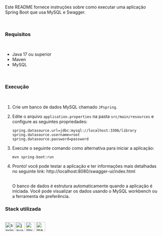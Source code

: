 
Este README fornece instruções sobre como executar uma aplicação Spring Boot que usa MySQL e Swagger.

<br/>

### Requisitos

<br/>

* Java 17 ou superior
* Maven
* MySQL

<br/>

### Execução

<br/>

1. Crie um banco de dados MySQL chamado `JPspring`.
2. Edite o arquivo `application.properties` na pasta `src/main/resources` e configure as seguintes propriedades:
   
    ```
   spring.datasource.url=jdbc:mysql://localhost:3306/library
   spring.datasource.username=root
   spring.datasource.password=password
   ```
3. Execute o seguinte comando como alternativa para iniciar a aplicação:

    ```
    mvn spring-boot:run
    ```
4. Pronto! você pode testar a aplicação e ter informações mais detalhadas no seguinte link:
   http://localhost:8080/swagger-ui/index.html

   <br/>
   O banco de dados é estrutura automaticamente quando a aplicação é iniciada. Você pode visualizar os dados usando o MySQL workbench ou a ferramenta de preferência.
   <br/>

### Stack utilizada

<br/>

<div>
  <img src ="https://img.shields.io/badge/spring-%236DB33F.svg?style=for-the-badge&logo=spring&logoColor=white" height="30px" alt="spring badge">
  <img src="https://img.shields.io/badge/java-%23ED8B00.svg?style=for-the-badge&logo=openjdk&logoColor=white" height="30px" alt="java badge"/>  
  <img src="https://img.shields.io/badge/mysql-%2300f.svg?style=for-the-badge&logo=mysql&logoColor=white" height="30px" alt="mysql badge"/>
  <img src="https://img.shields.io/badge/Apache%20Maven-C71A36?style=for-the-badge&logo=Apache%20Maven&logoColor=white" height="30px" alt="maven badge"/>
</div>
